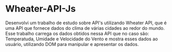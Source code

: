 # Wheater-API-Js
Desenvolvi um trabalho de estudo sobre API's utilizando Wheater API, que é uma API que fornece dados do clima de várias cidades ao redor do mundo. Esse trabalho carrega os dados obtidos nessa API que no caso são: Temperatuda, Umidade e Velocidade do Vento e mostra esses dados ao usuário, utilizando DOM para manipular e apresentar os  dados.
